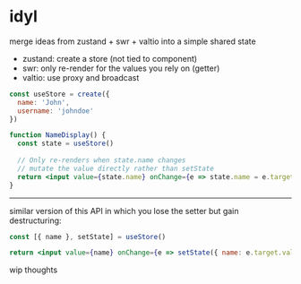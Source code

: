 # idyl

merge ideas from zustand + swr + valtio into a simple shared state
- zustand: create a store (not tied to component)
- swr: only re-render for the values you rely on (getter)
- valtio: use proxy and broadcast

```jsx
const useStore = create({
  name: 'John',
  username: 'johndoe'
})

function NameDisplay() {
  const state = useStore()
  
  // Only re-renders when state.name changes
  // mutate the value directly rather than setState
  return <input value={state.name} onChange={e => state.name = e.target.value} />
}
```

---

similar version of this API in which you lose the setter but gain destructuring:

```jsx
const [{ name }, setState] = useStore()

return <input value={name} onChange={e => setState({ name: e.target.value })} />
```


wip thoughts
